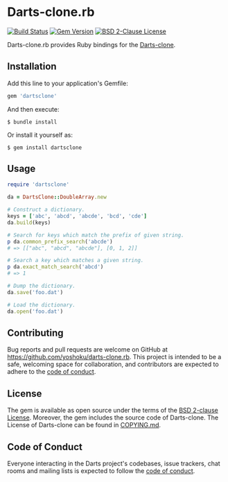 # Darts-clone.rb

[![Build Status](https://github.com/yoshoku/darts-clone.rb/workflows/build/badge.svg)](https://github.com/yoshoku/darts-clone.rb/actions?query=workflow%3Abuild)
[![Gem Version](https://badge.fury.io/rb/dartsclone.svg)](https://badge.fury.io/rb/dartsclone)
[![BSD 2-Clause License](https://img.shields.io/badge/License-BSD%202--Clause-orange.svg)](https://github.com/yoshoku/darts-clone.rb/blob/main/LICENSE.txt)

Darts-clone.rb provides Ruby bindings for the [Darts-clone](https://github.com/s-yata/darts-clone).

## Installation

Add this line to your application's Gemfile:

```ruby
gem 'dartsclone'
```

And then execute:

    $ bundle install

Or install it yourself as:

    $ gem install dartsclone

## Usage

```ruby
require 'dartsclone'

da = DartsClone::DoubleArray.new

# Construct a dictionary.
keys = ['abc', 'abcd', 'abcde', 'bcd', 'cde']
da.build(keys)

# Search for keys which match the prefix of given string.
p da.common_prefix_search('abcde')
# => [["abc", "abcd", "abcde"], [0, 1, 2]]

# Search a key which matches a given string.
p da.exact_match_search('abcd')
# => 1

# Dump the dictionary.
da.save('foo.dat')

# Load the dictionary.
da.open('foo.dat')
```

## Contributing

Bug reports and pull requests are welcome on GitHub at https://github.com/yoshoku/darts-clone.rb.
This project is intended to be a safe, welcoming space for collaboration, and contributors are expected to adhere to the [code of conduct](https://github.com/yoshoku/darts-clone.rb/blob/main/CODE_OF_CONDUCT.md).

## License

The gem is available as open source under the terms of the [BSD 2-clause License](https://opensource.org/licenses/BSD-2-Clause).
Moreover, the gem includes the source code of Darts-clone.
The License of Darts-clone can be found in [COPYING.md](https://github.com/yoshoku/darts-clone.rb/blob/main/ext/dartsclone/src/COPYING.md).

## Code of Conduct

Everyone interacting in the Darts project's codebases, issue trackers, chat rooms and mailing lists is expected to follow the [code of conduct](https://github.com/yoshoku/darts-clone.rb/blob/main/CODE_OF_CONDUCT.md).
